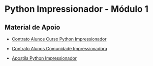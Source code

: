 # Python Impressionador - Módulo 1

## Material de Apoio

- [Contrato Alunos Curso Python Impressionador](./docs/Contrato%20Alunos%20Curso%20Python%20Impressionador.pdf)

- [Contrato Alunos Comunidade Impressionadora](./docs/Contrato%20com%20Alunos%20Comunidade%20Impressionadora.pdf)

- [Apostila Python Impressionador](./docs/Apostila%20Python%20Impressionador.txt)